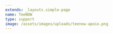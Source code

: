 ```yaml
---
extends: _layouts.simple-page
name: TeeNOW
type: support
image: /assets/images/uploads/teenow-apoio.png
---
```


